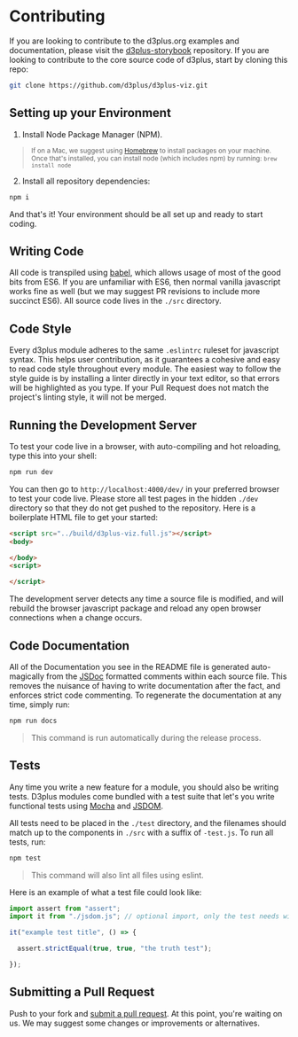 # Contributing

If you are looking to contribute to the d3plus.org examples and documentation, please visit the [d3plus-storybook](https://github.com/d3plus/d3plus-storybook.git) repository. If you are looking to contribute to the core source code of d3plus, start by cloning this repo:

```sh
git clone https://github.com/d3plus/d3plus-viz.git
```

## Setting up your Environment

1. Install Node Package Manager (NPM).
> <sub>If on a Mac, we suggest using [Homebrew](http://brew.sh/) to install packages on your machine. Once that's installed, you can install node (which includes npm) by running: `brew install node`</sub>
2. Install all repository dependencies:
```sh
npm i
```

And that's it! Your environment should be all set up and ready to start coding.

## Writing Code

All code is transpiled using [babel](https://babeljs.io/), which allows usage of most of the good bits from ES6. If you are unfamiliar with ES6, then normal vanilla javascript works fine as well (but we may suggest PR revisions to include more succinct ES6). All source code lives in the `./src` directory.

## Code Style

Every d3plus module adheres to the same `.eslintrc` ruleset for javascript syntax. This helps user contribution, as it guarantees a cohesive and easy to read code style throughout every module. The easiest way to follow the style guide is by installing a linter directly in your text editor, so that errors will be highlighted as you type. If your Pull Request does not match the project's linting style, it will not be merged.

## Running the Development Server

To test your code live in a browser, with auto-compiling and hot reloading, type this into your shell:

```sh
npm run dev
```

You can then go to `http://localhost:4000/dev/` in your preferred browser to test your code live. Please store all test pages in the hidden `./dev` directory so that they do not get pushed to the repository. Here is a boilerplate HTML file to get your started:

```html
<script src="../build/d3plus-viz.full.js"></script>
<body>

</body>
<script>

</script>
```
The development server detects any time a source file is modified, and will rebuild the browser javascript package and reload any open browser connections when a change occurs.

## Code Documentation

All of the Documentation you see in the README file is generated auto-magically from the [JSDoc](http://usejsdoc.org/) formatted comments within each source file. This removes the nuisance of having to write documentation after the fact, and enforces strict code commenting. To regenerate the documentation at any time, simply run:

```sh
npm run docs
```

> This command is run automatically during the release process.

## Tests

Any time you write a new feature for a module, you should also be writing tests. D3plus modules come bundled with a test suite that let's you write functional tests using [Mocha](https://mochajs.org/) and [JSDOM](https://github.com/jsdom/jsdom).

All tests need to be placed in the `./test` directory, and the filenames should match up to the components in `./src` with a suffix of `-test.js`. To run all tests, run:

```sh
npm test
```
> This command will also lint all files using eslint.

Here is an example of what a test file could look like:

```js
import assert from "assert";
import it from "./jsdom.js"; // optional import, only the test needs window/document

it("example test title", () => {

  assert.strictEqual(true, true, "the truth test");

});

```

## Submitting a Pull Request

Push to your fork and [submit a pull request](https://github.com/d3plus/d3plus-viz/compare/). At this point, you're waiting on us. We may suggest some changes or improvements or alternatives.
